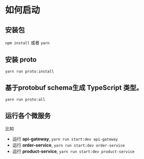 # 如何启动

## 安装包

`npm install` 或者 `yarn`


## 安装 proto

`yarn run proto:install`

## 基于**protobuf schema**生成 TypeScript 类型。

`yarn run proto:all`

## 运行各个微服务

比如

- 运行 **api-gateway**, `yarn run start:dev api-gateway`
- 运行 **order-service**, `yarn run start:dev order-service`
- 运行 **product-service**, `yarn run start:dev product-service`
